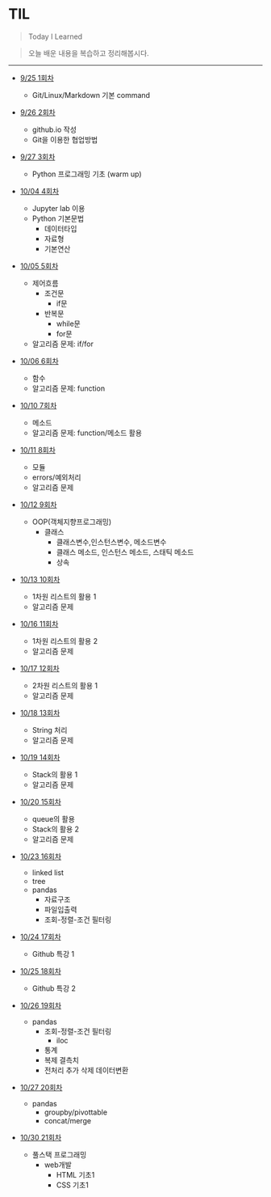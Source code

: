 # TIL

> Today I Learned

> 오늘 배운 내용을 복습하고 정리해봅시다.

---
- [9/25 1회차](./Review/001_230925.md) 
    - Git/Linux/Markdown 기본 command
- [9/26 2회차](./Review/002_230926.md)
    - github.io 작성
    - Git을 이용한 협업방법
- [9/27 3회차](./Review/003_230927.md)
    - Python 프로그래밍 기초 (warm up)
- [10/04 4회차](./Review/004_231004.md)
    - Jupyter lab 이용
    - Python 기본문법
        - 데이터타입
        - 자료형
        - 기본연산
- [10/05 5회차](./Review/005_231005.md)
    - 제어흐름
        - 조건문
            - if문
        - 반복문
            - while문
            - for문
    - 알고리즘 문제: if/for
- [10/06 6회차](./Review/006_231006.md)
    - 함수
    - 알고리즘 문제: function
- [10/10 7회차](./Review/007_231010.md)
    - 메소드
    - 알고리즘 문제: function/메소드 활용
- [10/11 8회차](./Review/008_231011.md)
    - 모듈
    - errors/예외처리
    - 알고리즘 문제
- [10/12 9회차](./Review/009_231012.md)
    - OOP(객체지향프로그래밍)
        - 클래스
            - 클래스변수,인스턴스변수, 메소드변수
            - 클래스 메소드, 인스턴스 메소드, 스태틱 메소드
            - 상속
- [10/13 10회차](./Review/010_231013.md)
    - 1차원 리스트의 활용 1
    - 알고리즘 문제
- [10/16 11회차](./Review/011_231016.md)
    - 1차원 리스트의 활용 2
    - 알고리즘 문제
- [10/17 12회차](./Review/012_231017.md)
    - 2차원 리스트의 활용 1
    - 알고리즘 문제
- [10/18 13회차](./Review/013_231018.md)
    - String 처리
    - 알고리즘 문제
- [10/19 14회차](./Review/014_231019.md)
    - Stack의 활용 1
    - 알고리즘 문제
- [10/20 15회차](./Review/015_231020.md)
    - queue의 활용
    - Stack의 활용 2
    - 알고리즘 문제
- [10/23 16회차](./Review/016_231023.md)
    - linked list
    - tree
    - pandas
        - 자료구조
        - 파일입출력
        - 조회-정렬-조건 필터링

- [10/24 17회차](./Review/017_231024.md)
    - Github 특강 1
- [10/25 18회차](./Review/018_231025.md)
    - Github 특강 2
- [10/26 19회차](./Review/019_231026.md)
    - pandas
        - 조회-정렬-조건 필터링
            - iloc
        - 통계
        - 복제 결측치
        - 전처리 추가 삭제 데이터변환
- [10/27 20회차](./Review/020_231027.md)
    - pandas
        - groupby/pivottable
        - concat/merge
- [10/30 21회차](./Review/021_231030.md)
    - 풀스택 프로그래밍
        - web개발
            - HTML 기초1
            - CSS 기초1


